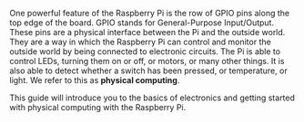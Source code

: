 One powerful feature of the Raspberry Pi is the row of GPIO pins along the top edge of the board. GPIO stands for General-Purpose Input/Output. These pins are a physical interface between the Pi and the outside world. They are a way in which the Raspberry Pi can control and monitor the outside world by being connected to electronic circuits. The Pi is able to control LEDs, turning them on or off, or motors, or many other things. It is also able to detect whether a switch has been pressed, or temperature, or light. We refer to this as **physical computing**.

This guide will introduce you to the basics of electronics and getting started with physical computing with the Raspberry Pi.
